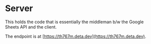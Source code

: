 # Server

This holds the code that is essentially the middleman b/w the Google Sheets API and the client.

The endpoint is at [https://th767m.deta.dev](https://th767m.deta.dev).
